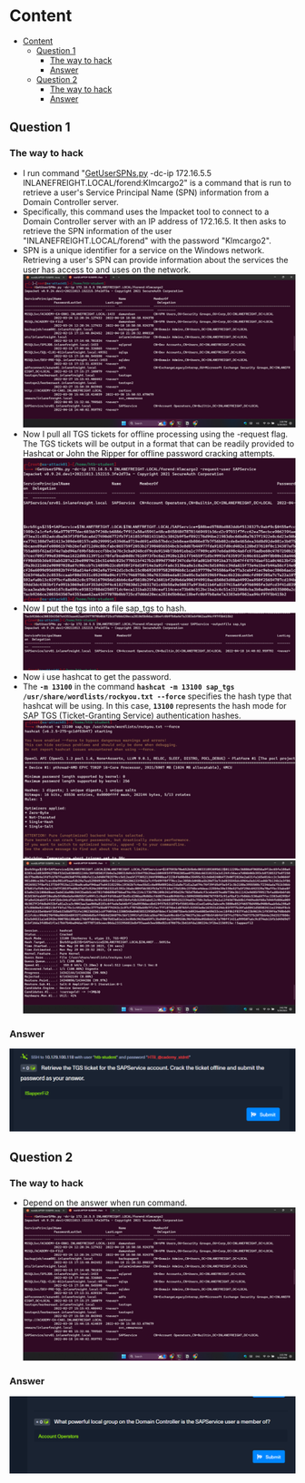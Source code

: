 # Content

- [Content](#content)
  - [Question 1](#question-1)
    - [The way to hack](#the-way-to-hack)
    - [Answer](#answer)
  - [Question 2](#question-2)
    - [The way to hack](#the-way-to-hack-1)
    - [Answer](#answer-1)
  
## Question 1

### The way to hack

- I run command "[GetUserSPNs.py](http://getuserspns.py/) -dc-ip 172.16.5.5 INLANEFREIGHT.LOCAL/forend:Klmcargo2" is a command that is run to retrieve a user's Service Principal Name (SPN) information from a Domain Controller server.
- Specifically, this command uses the Impacket tool to connect to a Domain Controller server with an IP address of 172.16.5. It then asks to retrieve the SPN information of the user "INLANEFREIGHT.LOCAL/forend" with the password "Klmcargo2".
- SPN is a unique identifier for a service on the Windows network. Retrieving a user's SPN can provide information about the services the user has access to and uses on the network.
  ![Picture](../../Image/Cooking%20with%20Fire/1.png)
- Now I pull all TGS tickets for offline processing using the -request flag. The TGS tickets will be output in a format that can be readily provided to Hashcat or John the Ripper for offline password cracking attempts.
  ![Picture](../../Image/Cooking%20with%20Fire/2.png)
- Now I put the tgs into a file sap_tgs to hash.
  ![Picture](../../Image/Cooking%20with%20Fire/3.png)
- Now i use hashcat to get the password.
- The **`-m 13100`** in the command **`hashcat -m 13100 sap_tgs /usr/share/wordlists/rockyou.txt --force`** specifies the hash type that hashcat will be using. In this case, **`13100`** represents the hash mode for SAP TGS (Ticket-Granting Service) authentication hashes.
  ![Picture](../../Image/Cooking%20with%20Fire/4.png)
  ![Picture](../../Image/Cooking%20with%20Fire/5.png)

### Answer

![Picture](../../Image/Cooking%20with%20Fire/6.png)

## Question 2

### The way to hack

- Depend on the answer when run command.
  ![Picture](../../Image/Cooking%20with%20Fire/7.png)

### Answer

![Picture](../../Image/Cooking%20with%20Fire/8.png)